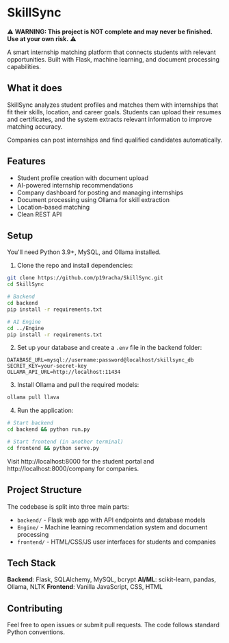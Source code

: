 # SkillSync

⚠️ **WARNING: This project is NOT complete and may never be finished. Use at your own risk.** ⚠️

A smart internship matching platform that connects students with relevant opportunities. Built with Flask, machine learning, and document processing capabilities.

## What it does

SkillSync analyzes student profiles and matches them with internships that fit their skills, location, and career goals. Students can upload their resumes and certificates, and the system extracts relevant information to improve matching accuracy.

Companies can post internships and find qualified candidates automatically.

## Features

- Student profile creation with document upload
- AI-powered internship recommendations 
- Company dashboard for posting and managing internships
- Document processing using Ollama for skill extraction
- Location-based matching
- Clean REST API

## Setup

You'll need Python 3.9+, MySQL, and Ollama installed.

1. Clone the repo and install dependencies:
```bash
git clone https://github.com/p19racha/SkillSync.git
cd SkillSync

# Backend
cd backend
pip install -r requirements.txt

# AI Engine  
cd ../Engine
pip install -r requirements.txt
```

2. Set up your database and create a `.env` file in the backend folder:
```env
DATABASE_URL=mysql://username:password@localhost/skillsync_db
SECRET_KEY=your-secret-key
OLLAMA_API_URL=http://localhost:11434
```

3. Install Ollama and pull the required models:
```bash
ollama pull llava
```

4. Run the application:
```bash
# Start backend
cd backend && python run.py

# Start frontend (in another terminal)
cd frontend && python serve.py
```

Visit http://localhost:8000 for the student portal and http://localhost:8000/company for companies.

## Project Structure

The codebase is split into three main parts:

- `backend/` - Flask web app with API endpoints and database models
- `Engine/` - Machine learning recommendation system and document processing
- `frontend/` - HTML/CSS/JS user interfaces for students and companies

## Tech Stack

**Backend**: Flask, SQLAlchemy, MySQL, bcrypt
**AI/ML**: scikit-learn, pandas, Ollama, NLTK
**Frontend**: Vanilla JavaScript, CSS, HTML

## Contributing

Feel free to open issues or submit pull requests. The code follows standard Python conventions.